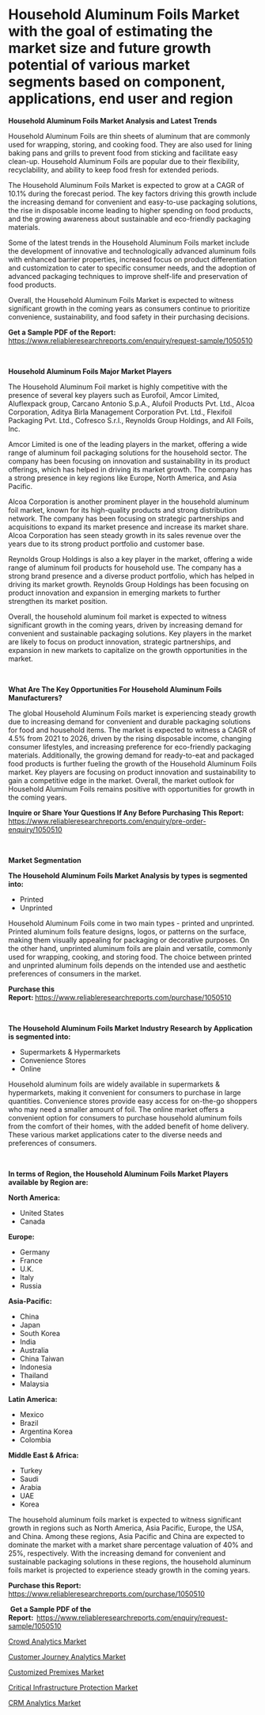 <p><h1>Household Aluminum Foils Market with the goal of estimating the market size and future growth potential of various market segments based on component, applications, end user and region</h1></p><p><strong>Household Aluminum Foils Market Analysis and Latest Trends</strong></p>
<p><p>Household Aluminum Foils are thin sheets of aluminum that are commonly used for wrapping, storing, and cooking food. They are also used for lining baking pans and grills to prevent food from sticking and facilitate easy clean-up. Household Aluminum Foils are popular due to their flexibility, recyclability, and ability to keep food fresh for extended periods.</p><p>The Household Aluminum Foils Market is expected to grow at a CAGR of 10.1% during the forecast period. The key factors driving this growth include the increasing demand for convenient and easy-to-use packaging solutions, the rise in disposable income leading to higher spending on food products, and the growing awareness about sustainable and eco-friendly packaging materials.</p><p>Some of the latest trends in the Household Aluminum Foils market include the development of innovative and technologically advanced aluminum foils with enhanced barrier properties, increased focus on product differentiation and customization to cater to specific consumer needs, and the adoption of advanced packaging techniques to improve shelf-life and preservation of food products.</p><p>Overall, the Household Aluminum Foils Market is expected to witness significant growth in the coming years as consumers continue to prioritize convenience, sustainability, and food safety in their purchasing decisions.</p></p>
<p><strong>Get a Sample PDF of the Report:&nbsp;</strong> <a href="https://www.reliableresearchreports.com/enquiry/request-sample/1050510">https://www.reliableresearchreports.com/enquiry/request-sample/1050510</a></p>
<p>&nbsp;</p>
<p><strong>Household Aluminum Foils Major Market Players</strong></p>
<p><p>The Household Aluminum Foil market is highly competitive with the presence of several key players such as Eurofoil, Amcor Limited, Aluflexpack group, Carcano Antonio S.p.A., Alufoil Products Pvt. Ltd., Alcoa Corporation, Aditya Birla Management Corporation Pvt. Ltd., Flexifoil Packaging Pvt. Ltd., Cofresco S.r.l., Reynolds Group Holdings, and All Foils, Inc.</p><p>Amcor Limited is one of the leading players in the market, offering a wide range of aluminum foil packaging solutions for the household sector. The company has been focusing on innovation and sustainability in its product offerings, which has helped in driving its market growth. The company has a strong presence in key regions like Europe, North America, and Asia Pacific.</p><p>Alcoa Corporation is another prominent player in the household aluminum foil market, known for its high-quality products and strong distribution network. The company has been focusing on strategic partnerships and acquisitions to expand its market presence and increase its market share. Alcoa Corporation has seen steady growth in its sales revenue over the years due to its strong product portfolio and customer base.</p><p>Reynolds Group Holdings is also a key player in the market, offering a wide range of aluminum foil products for household use. The company has a strong brand presence and a diverse product portfolio, which has helped in driving its market growth. Reynolds Group Holdings has been focusing on product innovation and expansion in emerging markets to further strengthen its market position.</p><p>Overall, the household aluminum foil market is expected to witness significant growth in the coming years, driven by increasing demand for convenient and sustainable packaging solutions. Key players in the market are likely to focus on product innovation, strategic partnerships, and expansion in new markets to capitalize on the growth opportunities in the market.</p></p>
<p>&nbsp;</p>
<p><strong>What Are The Key Opportunities For Household Aluminum Foils Manufacturers?</strong></p>
<p><p>The global Household Aluminum Foils market is experiencing steady growth due to increasing demand for convenient and durable packaging solutions for food and household items. The market is expected to witness a CAGR of 4.5% from 2021 to 2026, driven by the rising disposable income, changing consumer lifestyles, and increasing preference for eco-friendly packaging materials. Additionally, the growing demand for ready-to-eat and packaged food products is further fueling the growth of the Household Aluminum Foils market. Key players are focusing on product innovation and sustainability to gain a competitive edge in the market. Overall, the market outlook for Household Aluminum Foils remains positive with opportunities for growth in the coming years.</p></p>
<p><strong>Inquire or Share Your Questions If Any Before Purchasing This Report:</strong> <a href="https://www.reliableresearchreports.com/enquiry/pre-order-enquiry/1050510">https://www.reliableresearchreports.com/enquiry/pre-order-enquiry/1050510</a></p>
<p>&nbsp;</p>
<p><strong>Market Segmentation</strong></p>
<p><strong>The Household Aluminum Foils Market Analysis by types is segmented into:</strong></p>
<p><ul><li>Printed</li><li>Unprinted</li></ul></p>
<p><p>Household Aluminum Foils come in two main types - printed and unprinted. Printed aluminum foils feature designs, logos, or patterns on the surface, making them visually appealing for packaging or decorative purposes. On the other hand, unprinted aluminum foils are plain and versatile, commonly used for wrapping, cooking, and storing food. The choice between printed and unprinted aluminum foils depends on the intended use and aesthetic preferences of consumers in the market.</p></p>
<p><strong>Purchase this Report:&nbsp;</strong><a href="https://www.reliableresearchreports.com/purchase/1050510">https://www.reliableresearchreports.com/purchase/1050510</a></p>
<p>&nbsp;</p>
<p><strong>The Household Aluminum Foils Market Industry Research by Application is segmented into:</strong></p>
<p><ul><li>Supermarkets & Hypermarkets</li><li>Convenience Stores</li><li>Online</li></ul></p>
<p><p>Household aluminum foils are widely available in supermarkets & hypermarkets, making it convenient for consumers to purchase in large quantities. Convenience stores provide easy access for on-the-go shoppers who may need a smaller amount of foil. The online market offers a convenient option for consumers to purchase household aluminum foils from the comfort of their homes, with the added benefit of home delivery. These various market applications cater to the diverse needs and preferences of consumers.</p></p>
<p>&nbsp;</p>
<p><strong>In terms of Region, the Household Aluminum Foils Market Players available by Region are:</strong></p>
<p>
    <p> <strong> North America: </strong>
        <ul>
            <li>United States</li>
            <li>Canada</li>
        </ul>
        </p> 
    <p> <strong> Europe: </strong>
        <ul>
            <li>Germany</li>
            <li>France</li>
            <li>U.K.</li>
            <li>Italy</li>
            <li>Russia</li>
        </ul>
        </p> 
    <p> <strong> Asia-Pacific: </strong>
        <ul>
            <li>China</li>
            <li>Japan</li>
            <li>South Korea</li>
            <li>India</li>
            <li>Australia</li>
            <li>China Taiwan</li>
            <li>Indonesia</li>
            <li>Thailand</li>
            <li>Malaysia</li>
        </ul>
        </p> 
    <p> <strong> Latin America: </strong>
        <ul>
            <li>Mexico</li>
            <li>Brazil</li>
            <li>Argentina Korea</li>
            <li>Colombia</li>
        </ul>
        </p> 
    <p> <strong> Middle East & Africa: </strong>
        <ul>
            <li>Turkey</li>
            <li>Saudi</li>
            <li>Arabia</li>
            <li>UAE</li>
            <li>Korea</li>
        </ul>
    </p>
    </p>
<p><p>The household aluminum foils market is expected to witness significant growth in regions such as North America, Asia Pacific, Europe, the USA, and China. Among these regions, Asia Pacific and China are expected to dominate the market with a market share percentage valuation of 40% and 25%, respectively. With the increasing demand for convenient and sustainable packaging solutions in these regions, the household aluminum foils market is projected to experience steady growth in the coming years.</p></p>
<p><strong>Purchase this Report: </strong><a href="https://www.reliableresearchreports.com/purchase/1050510">https://www.reliableresearchreports.com/purchase/1050510</a></p>
<p>&nbsp;<strong>Get a Sample PDF of the Report:&nbsp;&nbsp;</strong><a href="https://www.reliableresearchreports.com/enquiry/request-sample/1050510">https://www.reliableresearchreports.com/enquiry/request-sample/1050510</a></p>
<p><strong></strong></p>
<p><p><a href="https://medium.com/@benjaminrice16/crowd-analytics-market-research-report-its-history-and-forecast-2024-to-2031-e4733b0c3744">Crowd Analytics Market</a></p><p><a href="https://medium.com/@benjaminrice16/customer-journey-analytics-market-size-cagr-trends-2024-2030-20d3aca8cdc6">Customer Journey Analytics Market</a></p><p><a href="https://medium.com/@benjaminrice16/customized-premixes-market-outlook-industry-overview-and-forecast-2024-to-2031-42269b58ccd7">Customized Premixes Market</a></p><p><a href="https://medium.com/p/dcd10685cea5/edit">Critical Infrastructure Protection Market</a></p><p><a href="https://medium.com/@benjaminrice16/crm-analytics-market-size-reveals-the-best-marketing-channels-in-global-industry-3eb2adccb317">CRM Analytics Market</a></p></p>